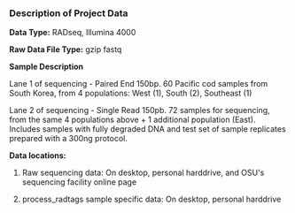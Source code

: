 ### Description of Project Data ###

**Data Type:** RADseq, Illumina 4000 

**Raw Data File Type:** gzip fastq

**Sample Description**

Lane 1 of sequencing - Paired End 150bp. 60 Pacific cod samples from South Korea, from 4 populations: West (1), South (2), Southeast (1)

Lane 2 of sequencing  - Single Read 150pb. 72 samples for sequencing, from the same 4 populations above + 1 additional population (East). Includes samples with fully degraded DNA and test set of sample replicates prepared with a 300ng protocol. 


**Data locations:**

1. Raw sequencing data: On desktop, personal harddrive, and OSU's sequencing facility online page

2. process_radtags sample specific data: On desktop, personal harddrive
